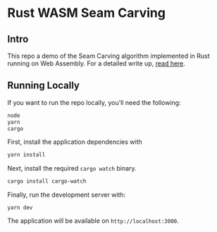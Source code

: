 # Rust WASM Seam Carving

## Intro

This repo a demo of the Seam Carving algorithm implemented in Rust running on Web Assembly. For a detailed write up, [read here](https://www.yanglinzhao.com/posts/seam-carving/).

## Running Locally

If you want to run the repo locally, you'll need the following:

```sh
node
yarn 
cargo
```

First, install the application dependencies with

```sh
yarn install
```

Next, install the required `cargo watch` binary.

```sh
cargo install cargo-watch
```

Finally, run the development server with:

```
yarn dev
```

The application will be available on `http://localhost:3000`.
